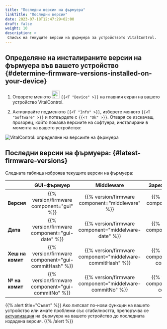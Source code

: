 ```yaml
---
title: "Последни версии на фърмуера"
linkTitle: "Последни версии"
date: 2023-07-18T12:47:29+02:00
draft: false
weight: 10
description: >
 Списък на текущите версии на фърмуера за устройството VitalControl.
---
```


## Определяне на инсталираните версии на фърмуера във вашето устройство {#determine-firmware-versions-installed-on-your-device}

1. Отворете менюто <img src="/icons/device.svg" width="25" align="bottom" alt="Устройство" /> `{{<T "Device" >}}` на главния екран на вашето устройство VitalControl.

2. Активирайте подменюто `{{<T "Info" >}}`, изберете менюто `{{<T "Software" >}}` и потвърдете с `{{<T "Ok" >}}`. Отваря се изскачащ прозорец, който показва версиите на софтуера, инсталирани в момента на вашето устройство:

![VitalControl: определяне на версиите на фърмуера](../images/firmware-versions.png "Показване на версиите на фърмуера")

## Последни версии на фърмуера: {#latest-firmware-versions}

Следната таблица изброява текущите версии на фърмуера:

|                 | GUI-Фърмуер  | Middleware | Зареждаща програма |
|-----------------|:-------------:|:-----------:|:----------:|
| **Версия**     | {{% version/firmware component="gui" %}} | {{% version/firmware component="middleware" %}} | {{% version/firmware component="bootloader" %}} |
| **Дата**        | {{% version/firmware component="gui-date" %}} | {{% version/firmware component="middelware-date" %}} | {{% version/firmware component="bootloader-date" %}} |
| **Хеш на комит**  | {{% version/firmware component="gui-commitHash" %}} | {{% version/firmware component="middelware-commitHash" %}} |  {{% version/firmware component="bootloader-commitHash" %}} |
| **№ на комит**    | {{% version/firmware component="gui-commitNo" %}} | {{% version/firmware component="middelware-commitNo" %}} | {{% version/firmware component="bootloader-commitNo" %}}|

{{% alert title="Съвет" %}}
Ако липсват по-нови функции на вашето устройство или имате проблеми със стабилността, препоръчва се [актуализация](../update/) на фърмуера на вашето устройство до последната издадена версия.
{{% /alert %}}
